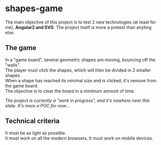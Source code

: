 # shapes-game

The main objective of this project is to test 2 new technologies (at least for me), **Angular2 and SVG**. The project itself is more a pretext than anyting else.

## The game
In a "game board", several geometric shapes are moving, bouncing off the "walls".  
The player must click the shapes, which will then be divided in 2 smaller shapes.  
When a shape has reached its minimal size and is clicked, it's remove from the game board.  
The objective is to clear the board in a minimum amount of time.

*The project is currently a "work in progress", and it's nowhere near this state. It's more a POC for now...*

## Technical criteria
It must be as light as possible.  
It must work on all the modern browsers.
It must work on mobile devices.
